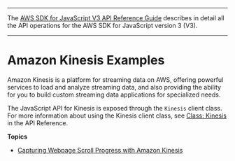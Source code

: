 --------

 The [AWS SDK for JavaScript V3 API Reference Guide](https://docs.aws.amazon.com/AWSJavaScriptSDK/v3/latest/index.html) describes in detail all the API operations for the AWS SDK for JavaScript version 3 \(V3\)\. 

--------

# Amazon Kinesis Examples<a name="kinesis-examples"></a>

Amazon Kinesis is a platform for streaming data on AWS, offering powerful services to load and analyze streaming data, and also providing the ability for you to build custom streaming data applications for specialized needs\.



The JavaScript API for Kinesis is exposed through the `Kinesis` client class\. For more information about using the Kinesis client class, see [Class: Kinesis](https://docs.aws.amazon.com/AWSJavaScriptSDK/v3/latest/clients/client-kinesis/classes/kinesis.html) in the API Reference\.

**Topics**
+ [Capturing Webpage Scroll Progress with Amazon Kinesis](kinesis-examples-capturing-page-scrolling.md)